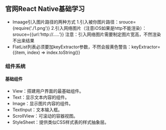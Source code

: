 ## 官网React Native基础学习

* Imaage引入图片路径的两种方式
    1.引入被你图片路径：srouce={require('./1.png')}
    2.引入网络图片（注意iOS如果是http不能渲染）：srouce={{url:‘http://.....’}}
    注意：引入网络图片需要制定图片宽高，不然渲染不出来结果
* FlatList列表必须要加keyExtractor参数，不然会报黄色警告：keyExtractor={(item, index) => index.toString()}

### 组件系统
#### 基础组件
* View：搭建用户界面的最基础组件。
* Text：显示文本内容的组件。
* Image：显示图片内容的组件。
* TextInput：文本输入框。
* ScrollView：可滚动的容器视图。
* StyleSheet：提供类似CSS样式表的样式抽象层。
